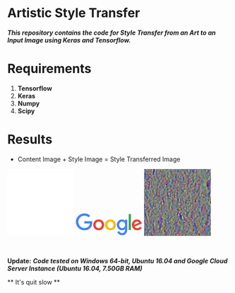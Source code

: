 # Artistic Style Transfer
***This repository contains the code for Style Transfer from an Art to an Input Image using Keras and Tensorflow.***


# Requirements
1. **Tensorflow**
2. **Keras**
3. **Numpy**
4. **Scipy**


# Results

* Content Image                                 +                      Style Image            =       Style Transferred Image 

<img src="content_image.png" alt="" width="30%"> <img src="style_image.png" alt="" width="30%"> <img src="StyleTransferredImage.png" alt="" width="30%">


<img src="Sample Images/content_image.jpg" alt="" width="30%"> <img src="Sample Images/style_image.jpg" alt="" width="30%"> <img src="Sample Images/StyleTransferredImage.png" alt="" width="30%">


**Update:** ***Code tested on Windows 64-bit, Ubuntu 16.04 and Google Cloud Server Instance (Ubuntu 16.04, 7.50GB RAM)***

** It's quit slow **
